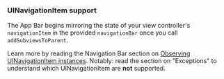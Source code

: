 ### UINavigationItem support

The App Bar begins mirroring the state of your view controller's `navigationItem` in the provided
`navigationBar` once you call `addSubviewsToParent`.

Learn more by reading the Navigation Bar section on
[Observing UINavigationItem instances](../../NavigationBar/#observing-uinavigationitem-instances).
Notably: read the section on "Exceptions" to understand which UINavigationItem are **not**
supported.
